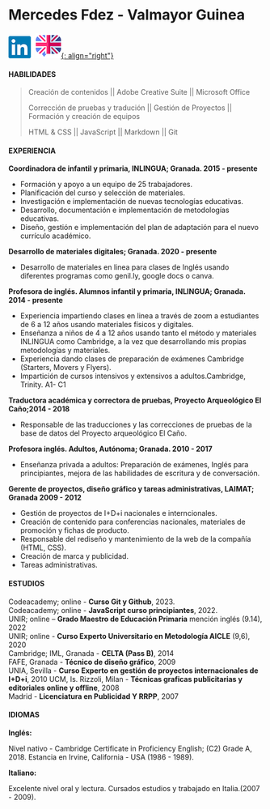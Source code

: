 


# Mercedes Fdez - Valmayor Guinea  


[![LinkedinLOGO](./assets/img/LinkedinIMG.png)](http://www.linkedin.com/in/mercedes-fdz-valmayor-guinea-00068a1a3) [![EnglishLOGO](./assets/img/english.png){: align="right"}](index)

#### HABILIDADES 

> Creación de contenidos || Adobe Creative Suite || Microsoft Office
>  
> Corrección de pruebas y tradución || Gestión de Proyectos || Formación y creación de equipos
> 
> HTML & CSS || JavaScript || Markdown || Git

#### EXPERIENCIA 

**Coordinadora de infantil y primaria, INLINGUA; Granada. 2015 - presente** 

- Formación y apoyo a un equipo de 25 trabajadores.
- Planificación del curso y selección de materiales.
- Investigación e implementación de nuevas tecnologías educativas.
- Desarrollo, documentación e implementación de metodologías educativas.
- Diseño, gestión e implementación del plan de adaptación para el nuevo currículo académico. 

**Desarrollo de materiales digitales; Granada. 2020 - presente** 

- Desarrollo de materiales en linea para clases de Inglés usando diferentes programas como genil.ly, google docs o canva.

**Profesora de inglés. Alumnos infantil y primaria, INLINGUA; Granada. 2014 - presente** 

- Experiencia impartiendo clases en linea a través de zoom a estudiantes de 6 a 12 años usando materiales físicos y digitales.
- Enseñanza a niños de 4 a 12 años usando tanto el método y materiales INLINGUA como Cambridge, a la vez que desarrollando mis propias metodologías y materiales. 
- Experiencia dando clases de preparación de exámenes Cambridge (Starters, Movers y Flyers).
- Impartición de cursos intensivos y extensivos a adultos.Cambridge, Trinity. A1- C1 
 

**Traductora académica y correctora de pruebas, Proyecto Arqueológico El Caño;2014 - 2018** 

- Responsable de las traducciones y las correcciones de pruebas de la base de datos del Proyecto arqueológico El Caño.

**Profesora inglés. Adultos, Autónoma; Granada. 2010 - 2017** 

- Enseñanza privada a adultos: Preparación de exámenes, Inglés para principiantes, mejora de las habilidades de escritura y de conversación.

**Gerente de proyectos, diseño gráfico y tareas administrativas, LAIMAT; Granada 2009 - 2012** 

- Gestión de proyectos de I+D+i nacionales e interncionales.
- Creación de contenido para conferencias nacionales, materiales de promoción y fichas de producto. 
- Responsable del rediseño y mantenimiento de la web de la compañía (HTML, CSS).
- Creación de marca y publicidad.
- Tareas administrativas.

#### ESTUDIOS 


Codeacademy; online - **Curso Git y Github**, 2023. <br>
Codeacademy; online - **JavaScript curso principiantes**, 2022. <br>
UNIR; online – **Grado Maestro de Educación Primaria** mención inglés (9.14), 2022 <br>
UNIR; online - **Curso Experto Universitario en Metodología AICLE** (9,6), 2020 <br>
Cambridge; IML, Granada - **CELTA (Pass B)**, 2014<br>
FAFE, Granada - **Técnico de diseño gráfico**, 2009 <br>
UNIA, Sevilla - **Curso Experto en gestión de proyectos internacionales de I+D+i**, 2010 UCM,
Is. Rizzoli, Milan - **Técnicas graficas publicitarias y editoriales online y offline**, 2008 <br>
Madrid - **Licenciatura en Publicidad Y RRPP**, 2007


#### IDIOMAS 

**Inglés:**

Nivel nativo - Cambridge Certificate in Proficiency English; (C2) Grade A, 2018.
Estancia en Irvine, California - USA (1986 - 1989).

**Italiano:**

Excelente nivel oral y lectura.
Cursados estudios y trabajado en Italia.(2007 - 2009).
   

 



